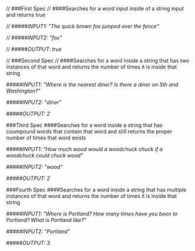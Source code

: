 // ###First Spec
// ####Searches for a word input inside of a string input and returns true

// #####_INPUT1: "The quick brown fox jumped over the fence"_

// #####_INPUT2: "fox"_

// #####_OUTPUT: true_
 
//  ###Second Spec
//  ####Searches for a word inside a string that has two instances of that word and returns the number of times it is inside that string
 
 #####_INPUT1: "Where is the nearest diner? Is there a diner on 5th and Washington?"_
 
 #####_INPUT2: "diner"_
 
 #####_OUTPUT: 2_
 
 ###Third Spec
 ####Searches for a word inside a string that has coumpound words that contain that word and still returns the proper number of times that word exists
 
 #####_INPUT1: "How much wood would a woodchuck chuck if a woodchuck could chuck wood"_
 
 #####_INPUT2: "wood"_
 
 #####_OUTPUT: 2_
 
###Fourth Spec
 ####Searches for a word inside a string that has multiple instances of that word and returns the number of times it is inside that string
 
 #####_INPUT1: "Where is Portland? How many times have you been to Portland? What is Portland like?"_
 
 #####_INPUT2: "Portland"_
 
 #####_OUTPUT: 3_